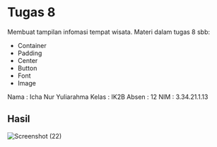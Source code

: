 # Tugas 8
Membuat tampilan infomasi tempat wisata.
Materi dalam tugas 8 sbb:
- Container
- Padding
- Center
- Button
- Font
- Image

Nama  : Icha Nur Yuliarahma
Kelas : IK2B
Absen : 12
NIM   : 3.34.21.1.13


## Hasil
![Screenshot (22)](https://user-images.githubusercontent.com/114141633/199156792-98afb797-6947-48ea-bd6a-7cd482575ef4.png)

